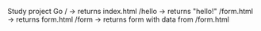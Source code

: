 Study project Go
/ -> returns index.html
/hello -> returns "hello!"
/form.html -> returns form.html
/form -> returns form with data from /form.html
